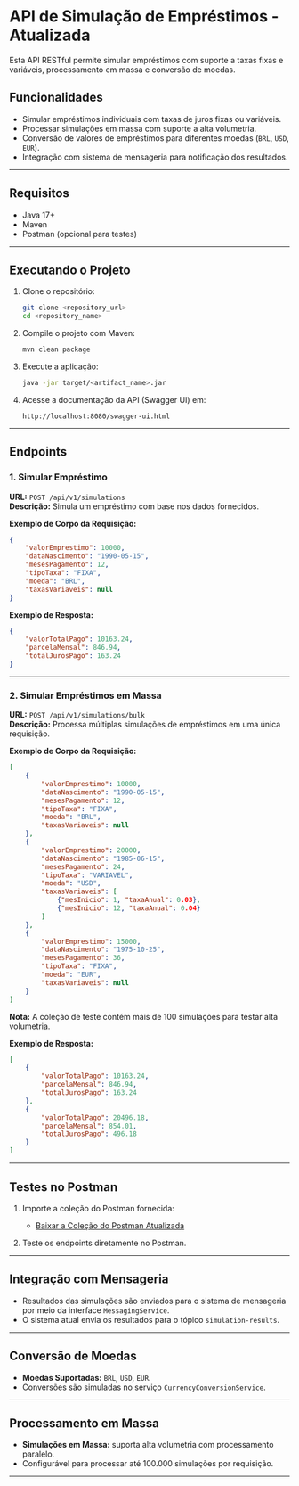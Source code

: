 
# API de Simulação de Empréstimos - Atualizada

Esta API RESTful permite simular empréstimos com suporte a taxas fixas e variáveis, processamento em massa e conversão de moedas.

## Funcionalidades

- Simular empréstimos individuais com taxas de juros fixas ou variáveis.
- Processar simulações em massa com suporte a alta volumetria.
- Conversão de valores de empréstimos para diferentes moedas (`BRL`, `USD`, `EUR`).
- Integração com sistema de mensageria para notificação dos resultados.

---

## Requisitos

- Java 17+
- Maven
- Postman (opcional para testes)

---

## Executando o Projeto

1. Clone o repositório:

   ```bash
   git clone <repository_url>
   cd <repository_name>
   ```

2. Compile o projeto com Maven:

   ```bash
   mvn clean package
   ```

3. Execute a aplicação:

   ```bash
   java -jar target/<artifact_name>.jar
   ```

4. Acesse a documentação da API (Swagger UI) em:

   ```
   http://localhost:8080/swagger-ui.html
   ```

---

## Endpoints

### 1. Simular Empréstimo
**URL:** `POST /api/v1/simulations`  
**Descrição:** Simula um empréstimo com base nos dados fornecidos.

**Exemplo de Corpo da Requisição:**

```json
{
    "valorEmprestimo": 10000,
    "dataNascimento": "1990-05-15",
    "mesesPagamento": 12,
    "tipoTaxa": "FIXA",
    "moeda": "BRL",
    "taxasVariaveis": null
}
```

**Exemplo de Resposta:**

```json
{
    "valorTotalPago": 10163.24,
    "parcelaMensal": 846.94,
    "totalJurosPago": 163.24
}
```

---

### 2. Simular Empréstimos em Massa
**URL:** `POST /api/v1/simulations/bulk`  
**Descrição:** Processa múltiplas simulações de empréstimos em uma única requisição.

**Exemplo de Corpo da Requisição:**

```json
[
    {
        "valorEmprestimo": 10000,
        "dataNascimento": "1990-05-15",
        "mesesPagamento": 12,
        "tipoTaxa": "FIXA",
        "moeda": "BRL",
        "taxasVariaveis": null
    },
    {
        "valorEmprestimo": 20000,
        "dataNascimento": "1985-06-15",
        "mesesPagamento": 24,
        "tipoTaxa": "VARIAVEL",
        "moeda": "USD",
        "taxasVariaveis": [
            {"mesInicio": 1, "taxaAnual": 0.03},
            {"mesInicio": 12, "taxaAnual": 0.04}
        ]
    },
    {
        "valorEmprestimo": 15000,
        "dataNascimento": "1975-10-25",
        "mesesPagamento": 36,
        "tipoTaxa": "FIXA",
        "moeda": "EUR",
        "taxasVariaveis": null
    }
]
```

**Nota:** A coleção de teste contém mais de 100 simulações para testar alta volumetria.

**Exemplo de Resposta:**

```json
[
    {
        "valorTotalPago": 10163.24,
        "parcelaMensal": 846.94,
        "totalJurosPago": 163.24
    },
    {
        "valorTotalPago": 20496.18,
        "parcelaMensal": 854.01,
        "totalJurosPago": 496.18
    }
]
```

---

## Testes no Postman

1. Importe a coleção do Postman fornecida:
    - [Baixar a Coleção do Postman Atualizada](Loan_Simulation_API_Postman_Collection_Updated.json)

2. Teste os endpoints diretamente no Postman.

---

## Integração com Mensageria

- Resultados das simulações são enviados para o sistema de mensageria por meio da interface `MessagingService`.
- O sistema atual envia os resultados para o tópico `simulation-results`.

---

## Conversão de Moedas

- **Moedas Suportadas:** `BRL`, `USD`, `EUR`.
- Conversões são simuladas no serviço `CurrencyConversionService`.

---

## Processamento em Massa

- **Simulações em Massa:** suporta alta volumetria com processamento paralelo.
- Configurável para processar até 100.000 simulações por requisição.

---
